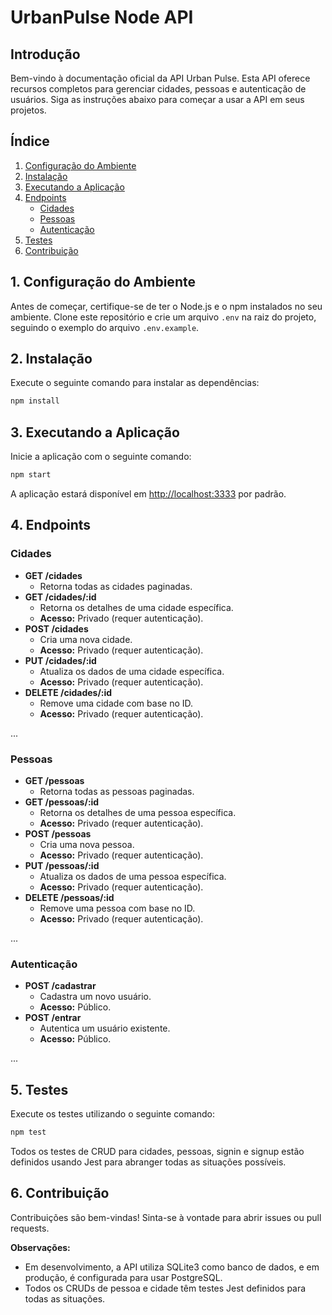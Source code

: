 # UrbanPulse Node API

## Introdução

Bem-vindo à documentação oficial da API Urban Pulse. Esta API oferece recursos completos para gerenciar cidades, pessoas e autenticação de usuários. Siga as instruções abaixo para começar a usar a API em seus projetos.

## Índice

1. [Configuração do Ambiente](#1-configuração-do-ambiente)
2. [Instalação](#2-instalação)
3. [Executando a Aplicação](#3-executando-a-aplicação)
4. [Endpoints](#4-endpoints)
   - [Cidades](#cidades)
   - [Pessoas](#pessoas)
   - [Autenticação](#autenticação)
5. [Testes](#5-testes)
6. [Contribuição](#6-contribuição)

## 1. Configuração do Ambiente

Antes de começar, certifique-se de ter o Node.js e o npm instalados no seu ambiente. Clone este repositório e crie um arquivo `.env` na raiz do projeto, seguindo o exemplo do arquivo `.env.example`.

## 2. Instalação

Execute o seguinte comando para instalar as dependências:

```bash
npm install
```

## 3. Executando a Aplicação

Inicie a aplicação com o seguinte comando:

```bash
npm start
```

A aplicação estará disponível em [http://localhost:3333](http://localhost:3333) por padrão.

## 4. Endpoints

### Cidades

- **GET /cidades**
  - Retorna todas as cidades paginadas.
- **GET /cidades/:id**
  - Retorna os detalhes de uma cidade específica.
  - **Acesso:** Privado (requer autenticação).
- **POST /cidades**
  - Cria uma nova cidade.
  - **Acesso:** Privado (requer autenticação).
- **PUT /cidades/:id**
  - Atualiza os dados de uma cidade específica.
  - **Acesso:** Privado (requer autenticação).
- **DELETE /cidades/:id**
  - Remove uma cidade com base no ID.
  - **Acesso:** Privado (requer autenticação).

...

### Pessoas

- **GET /pessoas**
  - Retorna todas as pessoas paginadas.
- **GET /pessoas/:id**
  - Retorna os detalhes de uma pessoa específica.
  - **Acesso:** Privado (requer autenticação).
- **POST /pessoas**
  - Cria uma nova pessoa.
  - **Acesso:** Privado (requer autenticação).
- **PUT /pessoas/:id**
  - Atualiza os dados de uma pessoa específica.
  - **Acesso:** Privado (requer autenticação).
- **DELETE /pessoas/:id**
  - Remove uma pessoa com base no ID.
  - **Acesso:** Privado (requer autenticação).

...

### Autenticação

- **POST /cadastrar**
  - Cadastra um novo usuário.
  - **Acesso:** Público.
- **POST /entrar**
  - Autentica um usuário existente.
  - **Acesso:** Público.

...

## 5. Testes

Execute os testes utilizando o seguinte comando:

```bash
npm test
```

Todos os testes de CRUD para cidades, pessoas, signin e signup estão definidos usando Jest para abranger todas as situações possíveis.

## 6. Contribuição

Contribuições são bem-vindas! Sinta-se à vontade para abrir issues ou pull requests.

**Observações:**
- Em desenvolvimento, a API utiliza SQLite3 como banco de dados, e em produção, é configurada para usar PostgreSQL.
- Todos os CRUDs de pessoa e cidade têm testes Jest definidos para todas as situações.
